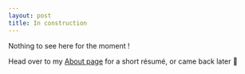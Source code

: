 ```yaml
---
layout: post
title: In construction
---
```


Nothing to see here for the moment !

Head over to my [About page](https://nfabredev.github.io/about) for a short résumé, or came back later 👋

